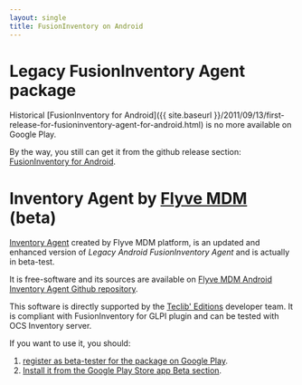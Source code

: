 ```yaml
---
layout: single
title: FusionInventory on Android
---
```


# Legacy FusionInventory Agent package

Historical [FusionInventory for Android]({{ site.baseurl }}/2011/09/13/first-release-for-fusioninventory-agent-for-android.html) is no more available on Google Play.

By the way, you still can get it from the github release section: [FusionInventory for Android](https://github.com/fusioninventory/fusioninventory-android/releases/download/1.0.1/FusionInventory-1.0.1.apk).

# Inventory Agent by [Flyve MDM](https://flyve-mdm.com/) (beta)

[Inventory Agent](https://github.com/flyve-mdm/flyve-mdm-android-inventory-agent) created by Flyve MDM platform, is an updated and enhanced version of _Legacy Android FusionInventory Agent_ and is actually in beta-test.

It is free-software and its sources are available on [Flyve MDM Android Inventory Agent Github repository](https://github.com/flyve-mdm/flyve-mdm-android-inventory-agent).

This software is directly supported by the [Teclib' Editions](https://teclib-edition.com) developer team. It is compliant with FusionInventory for GLPI plugin and can be tested with OCS Inventory server.

If you want to use it, you should:
1. [register as beta-tester for the package on Google Play](https://play.google.com/apps/testing/org.flyve.inventory.agent).
2. [Install it from the Google Play Store app Beta section](https://play.google.com/store/apps/details?id=org.flyve.inventory.agent).
